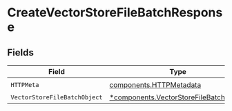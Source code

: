 # CreateVectorStoreFileBatchResponse


## Fields

| Field                                                                                           | Type                                                                                            | Required                                                                                        | Description                                                                                     |
| ----------------------------------------------------------------------------------------------- | ----------------------------------------------------------------------------------------------- | ----------------------------------------------------------------------------------------------- | ----------------------------------------------------------------------------------------------- |
| `HTTPMeta`                                                                                      | [components.HTTPMetadata](../../models/components/httpmetadata.md)                              | :heavy_check_mark:                                                                              | N/A                                                                                             |
| `VectorStoreFileBatchObject`                                                                    | [*components.VectorStoreFileBatchObject](../../models/components/vectorstorefilebatchobject.md) | :heavy_minus_sign:                                                                              | OK                                                                                              |